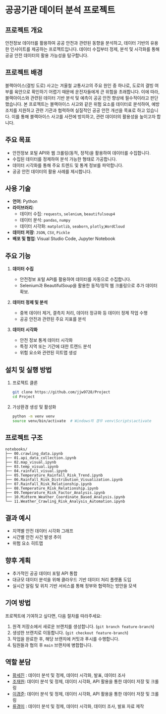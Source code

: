 # 공공기관 데이터 분석 프로젝트

## 프로젝트 개요
안전정보 데이터를 활용하여 공공 안전과 관련된 동향을 분석하고, 데이터 기반의 유용한 인사이트를 제공하는 프로젝트입니다. 데이터 수집부터 정제, 분석 및 시각화를 통해 공공 안전 데이터의 활용 가능성을 탐구합니다.

## 프로젝트 배경
블랙아이스(결빙 도로) 사고는 겨울철 교통사고의 주요 원인 중 하나로, 도로의 결빙 여부를 육안으로 확인하기 어렵기 때문에 운전자들에게 큰 위험을 초래합니다. 이에 따라, 블랙아이스와 관련된 데이터 기반 분석 및 예측이 공공 안전 향상에 필수적이라고 판단했습니다.
본 프로젝트는 블랙아이스 사고와 같은 위험 요소를 데이터로 분석하여, 예방 조치를 지원하고 관련 기관과 협력하여 실질적인 공공 안전 개선을 목표로 하고 있습니다. 이를 통해 블랙아이스 사고를 사전에 방지하고, 관련 데이터의 활용성을 높이고자 합니다.

## 주요 목표
- 안전정보 포털 API와 웹 크롤링(동적, 정적)을 활용하여 데이터를 수집합니다.
- 수집된 데이터를 정제하여 분석 가능한 형태로 가공합니다.
- 데이터 시각화를 통해 주요 트렌드 및 통계 정보를 파악합니다.
- 공공 안전 데이터의 활용 사례를 제시합니다.

## 사용 기술
- **언어**: Python
- **라이브러리**: 
  - 데이터 수집: `requests`, `selenium`, `beautifulsoup4`
  - 데이터 분석: `pandas`, `numpy`
  - 데이터 시각화: `matplotlib`, `seaborn`, `plotly`,`WordCloud`
- **데이터 저장**: `JSON`, `CSV`, `Pickle`
- **배포 및 협업**: Visual Studio Code, Jupyter Notebook

## 주요 기능
1. **데이터 수집**
   - 안전정보 포털 API를 활용하여 데이터를 자동으로 수집합니다.
   - Selenium과 BeautifulSoup을 활용한 동적/정적 웹 크롤링으로 추가 데이터 확보.

2. **데이터 정제 및 분석**
   - 중복 데이터 제거, 결측치 처리, 데이터 정규화 등 데이터 정제 작업 수행
   - 공공 안전과 관련된 주요 지표를 분석

3. **데이터 시각화**
   - 안전 정보 통계 데이터 시각화
   - 특정 지역 또는 기간에 대한 트렌드 분석
   - 위험 요소와 관련된 히트맵 생성

## 설치 및 실행 방법
1. 프로젝트 클론
   ```bash
   git clone https://github.com/jjw9728/Project
   cd Project
   ```

2. 가상환경 생성 및 활성화
   ```bash
   python -m venv venv
   source venv/bin/activate  # Windows의 경우 venv\Scripts\activate
   ```

## 프로젝트 구조
```
notebooks/
├── 00.crawling_data.ipynb
├── 01.api_data_collection.ipynb
├── 02.map_visual.ipynb
├── 03.temp_visual.ipynb
├── 04.rainfall_visual.ipynb
├── 05.Temperature_Rainfall_Risk_Trend.ipynb
├── 06.Rainfall_Risk_Distribution_Visualization.ipynb
├── 07.Rainfall_Risk_Relationship.ipynb
├── 08.Temperature_Risk_Relationship.ipynb
├── 09.Temperature_Risk_Factor_Analysis.ipynb
├── 10.Midterm_Weather_Coordinate_Based_Analysis.ipynb
└── 11.Weather_Crawling_Risk_Analysis_Automation.ipynb
```

## 결과 예시
- 지역별 안전 데이터 시각화 그래프
- 시간별 안전 사건 발생 추이
- 위험 요소 히트맵

## 향후 계획
- 추가적인 공공 데이터 포털 API 통합
- 대규모 데이터 분석을 위해 클라우드 기반 데이터 처리 플랫폼 도입
- 실시간 알림 및 위치 기반 서비스를 통해 정부와 협력하는 방안을 모색

## 기여 방법
프로젝트에 기여하고 싶다면, 다음 절차를 따라주세요:
1. 원격 저장소에서 새로운 브랜치를 생성합니다. (`git branch feature-branch`)
2. 생성한 브랜치로 이동합니다. (`git checkout feature-branch`)
3. 작업을 완료한 후, 해당 브랜치에 커밋과 푸시를 수행합니다.
4. 팀원들과 협의 후 `main` 브랜치에 병합합니다.

## 역할 분담
- [황세진](https://github.com/sejin1048) : 데이터 분석 및 정제, 데이터 시각화, 발표, 데이터 조사
- [조재원](https://github.com/jjw9728): 데이터 분석 및 정제, 데이터 시각화, API 활용을 통한 데이터 저장 및 크롤링
- [이경준](https://github.com/KYEONGJUN-LEE): 데이터 분석 및 정제, 데이터 시각화, API 활용을 통한 데이터 저장 및 크롤링
- [류경미](https://github.com/ggmmi1) : 데이터 분석 및 정제, 데이터 시각화, 데이터 조사, 발표 자료 제작
